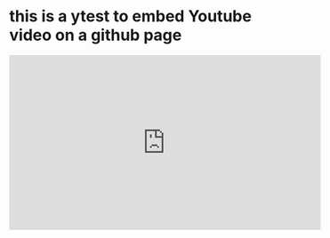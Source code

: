 # this is a ytest to embed Youtube video on a github page

<iframe width="560" height="315" src="https://www.youtube.com/embed/3YdhbnzKP9A" frameborder="0" allow="accelerometer; autoplay; clipboard-write; encrypted-media; gyroscope; picture-in-picture" allowfullscreen></iframe>
